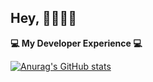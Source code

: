 <h2>Hey, 👋🏽👋🏽</h2>

<b>💻 My Developer Experience 💻</b>

<p>  

[![Anurag's GitHub stats](https://github-readme-stats.vercel.app/api?username=LxSTx&hide=contribs,prs,stars&count_private=true&theme=tokyonight)](https://github.com/anuraghazra/github-readme-stats)
</p>

